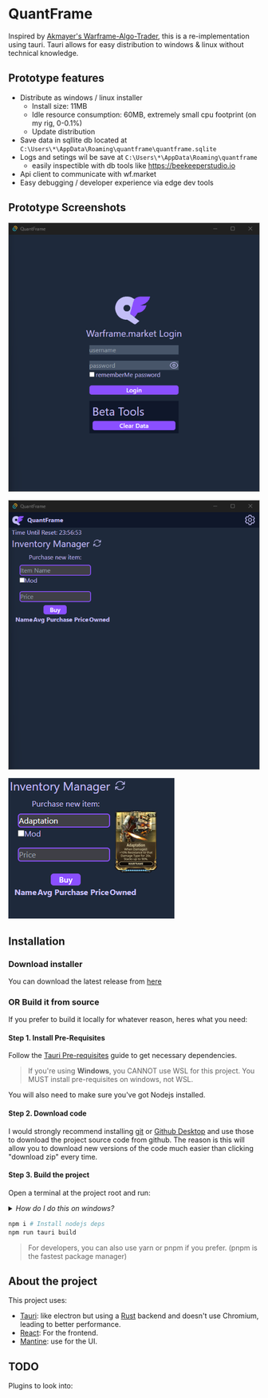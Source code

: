 # QuantFrame
Inspired by [Akmayer's Warframe-Algo-Trader](https://github.com/akmayer/Warframe-Algo-Trader), this is a re-implementation using tauri. Tauri allows for easy distribution to windows & linux without technical knowledge.

## Prototype features
- Distribute as windows / linux installer
  - Install size: 11MB
  - Idle resource consumption: 60MB, extremely small cpu footprint (on my rig, 0-0.1%)
  - Update distribution
- Save data in sqllite db located at `C:\Users\*\AppData\Roaming\quantframe\quantframe.sqlite`
- Logs and setings wil be save at `C:\Users\*\AppData\Roaming\quantframe`
  - easily inspectible with db tools like https://beekeeperstudio.io
- Api client to communicate with wf.market
- Easy debugging / developer experience via edge dev tools

## Prototype Screenshots
![Login Screen](./docs/assets/login.png)

![Main Screen](./docs/assets/main-screen.png)

![Listing an item](./docs/assets/listing.png)

## Installation
### Download installer
You can download the latest release from [here](https://github.com/metruzanca/quantframe/releases)

### OR Build it from source
If you prefer to build it locally for whatever reason, heres what you need:
#### Step 1. Install Pre-Requisites

Follow the [Tauri Pre-requisites](https://tauri.app/v1/guides/getting-started/prerequisites) guide to get necessary dependencies.

> If you're using **Windows**, you CANNOT use WSL for this project. You MUST install pre-requisites on windows, not WSL.

You will also need to make sure you've got Nodejs installed.

#### Step 2. Download code
I would strongly recommend installing [git](https://git-scm.com/) or [Github Desktop](https://desktop.github.com/) and use those to download the project source code from github. The reason is this will allow you to download new versions of the code much easier than clicking "download zip" every time.

#### Step 3. Build the project

Open a terminal at the project root and run:

<details>
<summary>
<i>How do I do this on windows?</i>
</summary>

On windows, this is easily done by click the path:

![path](/docs/assets/open-terminal-1.png)

Then type in `powershell` and hit enter

![ps](/docs/assets/open-terminal-2.png)

</details>

```bash
npm i # Install nodejs deps 
npm run tauri build
```
> For developers, you can also use yarn or pnpm if you prefer. (pnpm is the fastest package manager)

## About the project
This project uses:
- [Tauri](https://tauri.app): like electron but using a [Rust](https://www.rust-lang.org/) backend and doesn't use Chromium, leading to better performance.
- [React](https://react.dev/): For the frontend.
- [Mantine](https://mantine.dev/): use for the UI.


## TODO
Plugins to look into:
